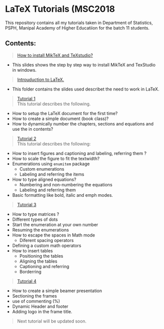 # LaTeX Tutorials (MSC2018
This repository contains all my tutorials taken in Department of Statistics, PSPH, Manipal Academy of Higher Educatiion for the batch 11 students. 

## Contents:

> [ How to install MikTeX and TeXstudio?](https://github.com/davidrajdgl/LaTeX-Tutorials-MSC2018/blob/master/How%20to%20install/how%20to%20install%20miktex.pdf)
- This slides shows the step by step way to install MikTeX and TexStudio in windows. 

> [Introuduction to LaTeX. ](https://github.com/davidrajdgl/LaTeX-Tutorials-MSC2018/tree/master/Intro_presentation)
- This folder contains the slides used describet the need to work in LaTeX.

> [Tutorial 1](https://github.com/davidrajdgl/LaTeX-Tutorials-MSC2018/tree/master/tutorial1) <br/>
 This tutorial describes the following.
 - How to setup the LaTeX document for the first time?
 - How to create a simple document (book class)?
 - How to dynamically number the chapters, sections and equations and use the in contents?

 > [Tutorial 2](https://github.com/davidrajdgl/LaTeX-Tutorials-MSC2018/tree/master/Tutorials%202) <br/>
 This tutorial describes the following: 
 - How to insert figures and captioning and labeling, referring them ?
 - How to scale the figure to fit the textwidth?
 - Enumerations using `enumitem` package
    - Custom enumerations 
    - Labeling and referring the items
 - How to type aligned equations?
    - Numbering and non-numbering the equations
    - Labeling and referring them
- Basic formatting like bold, italic and emph modes.

> [Tutorial 3](https://github.com/davidrajdgl/LaTeX-Tutorials-MSC2018/tree/master/Tutorials3)
- How to type matrices ?
- Different types of dots
- Start the enumeration at your own number
- Resuming the enumerations
- How to escape the spaces in Math mode
    - Diferent spacing operators
- Defining a custom math operators 
- How to insert tables
    - Positioning the tables
    - Aligning the tables 
    - Captioning and referring
    - Borderring

> [Tutorial 4](https://github.com/davidrajdgl/LaTeX-Tutorials-MSC2018/tree/master/Tutorial4)
 - How to create a simple beamer presentation
 - Sectioning the frames
 - use of commenting (%)
 - Dynamic Header and footer
 - Adding logo in the frame title. 
> Next tutorial will be updated soon.

